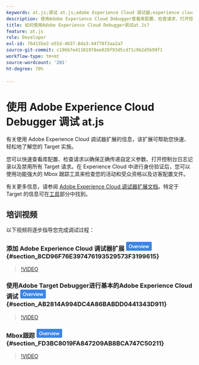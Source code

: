 ```yaml
---
keywords: at.js;调试 at.js;adobe Experience Cloud 调试器;experience cloud 调试器;mbox 跟踪;mbox 高亮;调试
description: 使用Adobe Experience Cloud Debugger查看库配置、检查请求、打开控制台日志记录、禁用 [!DNL Target] 调用请求等。
title: 如何使用Adobe Experience Cloud Debugger调试at.Js?
feature: at.js
role: Developer
exl-id: 764155e2-e55d-4637-8da3-44f70f3aa2a7
source-git-commit: c196b7e41101978ee029f93d5cd71c9b2d5b99f1
workflow-type: tm+mt
source-wordcount: '201'
ht-degree: 70%

---
```


# 使用 Adobe Experience Cloud Debugger 调试 at.js

有关使用 Adobe Experience Cloud 调试器扩展的信息，该扩展可帮助您快速、轻松地了解您的 Target 实施。

您可以快速查看库配置、检查请求以确保正确传递自定义参数、打开控制台日志记录以及禁用所有 Target 请求。在 Experience Cloud 中进行身份验证后，您可以使用功能强大的 Mbox 跟踪工具来检查您的活动和受众资格以及访客配置文件。

有关更多信息，请参阅 [Adobe Experience Cloud 调试器扩展文档](https://experienceleague.adobe.com/docs/debugger/using/experience-cloud-debugger.html)。特定于 Target 的信息可在[工具](https://experienceleague.adobe.com/docs/debugger/using/tools.html)部分中找到。

## 培训视频

以下视频将逐步指导您完成调试过程：

### 添加 Adobe Experience Cloud 调试器扩展 ![“概述”标记](/help/main/assets/overview.png) {#section_8CD96F76E397476193529573F3199615}

>[!VIDEO](https://video.tv.adobe.com/v/23114/)

### 使用Adobe Target Debugger进行基本的Adobe Experience Cloud调试 ![概述徽章](/help/main/assets/overview.png) {#section_AB2814A994DC4A86BABDD0441343D911}

>[!VIDEO](https://video.tv.adobe.com/v/23115/)

### Mbox跟踪 ![概述徽章](/help/main/assets/overview.png) {#section_FD3BC8019FA847209AB8BCA747C50211}

>[!VIDEO](https://video.tv.adobe.com/v/23113/)
